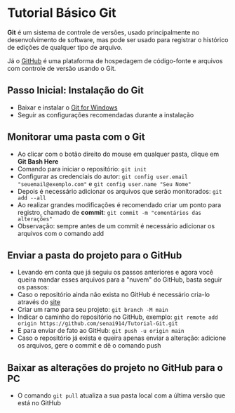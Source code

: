 Tutorial Básico Git
=======================

**Git** é um sistema de controle de versões, usado principalmente no desenvolvimento de software, mas pode ser usado para registrar o histórico de edições de qualquer tipo de arquivo.

Já o [GitHub](https://github.com/) é uma plataforma de hospedagem de código-fonte e arquivos com controle de versão usando o Git.


## Passo Inicial: Instalação do Git
* Baixar e instalar o [Git for Windows](https://git-scm.com/download/win)
* Seguir as configurações recomendadas durante a instalação

## Monitorar uma pasta com o Git
* Ao clicar com o botão direito do mouse em qualquer pasta, clique em **Git Bash Here**
* Comando para iniciar o repositório: `git init`
* Configurar as credenciais do autor: `git config user.email "seuemail@exemplo.com"` e `git config user.name "Seu Nome"`
* Depois é necessário adicionar os arquivos que serão monitorados: `git add --all`
* Ao realizar grandes modificações é recomendado criar um ponto para registro, chamado de **commit**: `git commit -m "comentários das alterações"`
* Observação: sempre antes de um commit é necessário adicionar os arquivos com o comando add

## Enviar a pasta do projeto para o GitHub
* Levando em conta que já seguiu os passos anteriores e agora você queira mandar esses arquivos para a "nuvem" do GitHub, basta seguir os passos:
* Caso o repositório ainda não exista no GitHub é necessário cria-lo através do [site](https://github.com/)
* Criar um ramo para seu projeto: `git branch -M main`
* Indicar o caminho do repositório no GitHub, exemplo: `git remote add origin https://github.com/senai914/Tutorial-Git.git`
* E para enviar de fato ao GitHub: `git push -u origin main`
* Caso o repositório já exista e queira apenas enviar a alteração: adicione os arquivos, gere o commit e dê o comando push

## Baixar as alterações do projeto no GitHub para o PC
* O comando `git pull` atualiza a sua pasta local com a última versão que está no GitHub
